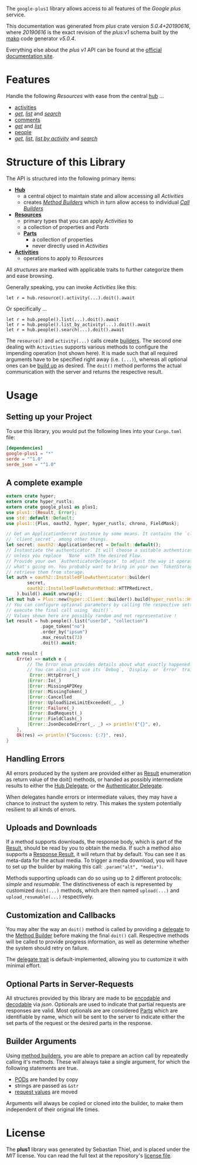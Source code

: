 <!---
DO NOT EDIT !
This file was generated automatically from 'src/generator/templates/api/README.md.mako'
DO NOT EDIT !
-->
The `google-plus1` library allows access to all features of the *Google plus* service.

This documentation was generated from *plus* crate version *5.0.4+20190616*, where *20190616* is the exact revision of the *plus:v1* schema built by the [mako](http://www.makotemplates.org/) code generator *v5.0.4*.

Everything else about the *plus* *v1* API can be found at the
[official documentation site](https://developers.google.com/+/api/).
# Features

Handle the following *Resources* with ease from the central [hub](https://docs.rs/google-plus1/5.0.4+20190616/google_plus1/Plus) ... 

* [activities](https://docs.rs/google-plus1/5.0.4+20190616/google_plus1/api::Activity)
 * [*get*](https://docs.rs/google-plus1/5.0.4+20190616/google_plus1/api::ActivityGetCall), [*list*](https://docs.rs/google-plus1/5.0.4+20190616/google_plus1/api::ActivityListCall) and [*search*](https://docs.rs/google-plus1/5.0.4+20190616/google_plus1/api::ActivitySearchCall)
* [comments](https://docs.rs/google-plus1/5.0.4+20190616/google_plus1/api::Comment)
 * [*get*](https://docs.rs/google-plus1/5.0.4+20190616/google_plus1/api::CommentGetCall) and [*list*](https://docs.rs/google-plus1/5.0.4+20190616/google_plus1/api::CommentListCall)
* [people](https://docs.rs/google-plus1/5.0.4+20190616/google_plus1/api::Person)
 * [*get*](https://docs.rs/google-plus1/5.0.4+20190616/google_plus1/api::PersonGetCall), [*list*](https://docs.rs/google-plus1/5.0.4+20190616/google_plus1/api::PersonListCall), [*list by activity*](https://docs.rs/google-plus1/5.0.4+20190616/google_plus1/api::PersonListByActivityCall) and [*search*](https://docs.rs/google-plus1/5.0.4+20190616/google_plus1/api::PersonSearchCall)




# Structure of this Library

The API is structured into the following primary items:

* **[Hub](https://docs.rs/google-plus1/5.0.4+20190616/google_plus1/Plus)**
    * a central object to maintain state and allow accessing all *Activities*
    * creates [*Method Builders*](https://docs.rs/google-plus1/5.0.4+20190616/google_plus1/client::MethodsBuilder) which in turn
      allow access to individual [*Call Builders*](https://docs.rs/google-plus1/5.0.4+20190616/google_plus1/client::CallBuilder)
* **[Resources](https://docs.rs/google-plus1/5.0.4+20190616/google_plus1/client::Resource)**
    * primary types that you can apply *Activities* to
    * a collection of properties and *Parts*
    * **[Parts](https://docs.rs/google-plus1/5.0.4+20190616/google_plus1/client::Part)**
        * a collection of properties
        * never directly used in *Activities*
* **[Activities](https://docs.rs/google-plus1/5.0.4+20190616/google_plus1/client::CallBuilder)**
    * operations to apply to *Resources*

All *structures* are marked with applicable traits to further categorize them and ease browsing.

Generally speaking, you can invoke *Activities* like this:

```Rust,ignore
let r = hub.resource().activity(...).doit().await
```

Or specifically ...

```ignore
let r = hub.people().list(...).doit().await
let r = hub.people().list_by_activity(...).doit().await
let r = hub.people().search(...).doit().await
```

The `resource()` and `activity(...)` calls create [builders][builder-pattern]. The second one dealing with `Activities` 
supports various methods to configure the impending operation (not shown here). It is made such that all required arguments have to be 
specified right away (i.e. `(...)`), whereas all optional ones can be [build up][builder-pattern] as desired.
The `doit()` method performs the actual communication with the server and returns the respective result.

# Usage

## Setting up your Project

To use this library, you would put the following lines into your `Cargo.toml` file:

```toml
[dependencies]
google-plus1 = "*"
serde = "^1.0"
serde_json = "^1.0"
```

## A complete example

```Rust
extern crate hyper;
extern crate hyper_rustls;
extern crate google_plus1 as plus1;
use plus1::{Result, Error};
use std::default::Default;
use plus1::{Plus, oauth2, hyper, hyper_rustls, chrono, FieldMask};

// Get an ApplicationSecret instance by some means. It contains the `client_id` and 
// `client_secret`, among other things.
let secret: oauth2::ApplicationSecret = Default::default();
// Instantiate the authenticator. It will choose a suitable authentication flow for you, 
// unless you replace  `None` with the desired Flow.
// Provide your own `AuthenticatorDelegate` to adjust the way it operates and get feedback about 
// what's going on. You probably want to bring in your own `TokenStorage` to persist tokens and
// retrieve them from storage.
let auth = oauth2::InstalledFlowAuthenticator::builder(
        secret,
        oauth2::InstalledFlowReturnMethod::HTTPRedirect,
    ).build().await.unwrap();
let mut hub = Plus::new(hyper::Client::builder().build(hyper_rustls::HttpsConnectorBuilder::new().with_native_roots().https_or_http().enable_http1().build()), auth);
// You can configure optional parameters by calling the respective setters at will, and
// execute the final call using `doit()`.
// Values shown here are possibly random and not representative !
let result = hub.people().list("userId", "collection")
             .page_token("no")
             .order_by("ipsum")
             .max_results(73)
             .doit().await;

match result {
    Err(e) => match e {
        // The Error enum provides details about what exactly happened.
        // You can also just use its `Debug`, `Display` or `Error` traits
         Error::HttpError(_)
        |Error::Io(_)
        |Error::MissingAPIKey
        |Error::MissingToken(_)
        |Error::Cancelled
        |Error::UploadSizeLimitExceeded(_, _)
        |Error::Failure(_)
        |Error::BadRequest(_)
        |Error::FieldClash(_)
        |Error::JsonDecodeError(_, _) => println!("{}", e),
    },
    Ok(res) => println!("Success: {:?}", res),
}

```
## Handling Errors

All errors produced by the system are provided either as [Result](https://docs.rs/google-plus1/5.0.4+20190616/google_plus1/client::Result) enumeration as return value of
the doit() methods, or handed as possibly intermediate results to either the 
[Hub Delegate](https://docs.rs/google-plus1/5.0.4+20190616/google_plus1/client::Delegate), or the [Authenticator Delegate](https://docs.rs/yup-oauth2/*/yup_oauth2/trait.AuthenticatorDelegate.html).

When delegates handle errors or intermediate values, they may have a chance to instruct the system to retry. This 
makes the system potentially resilient to all kinds of errors.

## Uploads and Downloads
If a method supports downloads, the response body, which is part of the [Result](https://docs.rs/google-plus1/5.0.4+20190616/google_plus1/client::Result), should be
read by you to obtain the media.
If such a method also supports a [Response Result](https://docs.rs/google-plus1/5.0.4+20190616/google_plus1/client::ResponseResult), it will return that by default.
You can see it as meta-data for the actual media. To trigger a media download, you will have to set up the builder by making
this call: `.param("alt", "media")`.

Methods supporting uploads can do so using up to 2 different protocols: 
*simple* and *resumable*. The distinctiveness of each is represented by customized 
`doit(...)` methods, which are then named `upload(...)` and `upload_resumable(...)` respectively.

## Customization and Callbacks

You may alter the way an `doit()` method is called by providing a [delegate](https://docs.rs/google-plus1/5.0.4+20190616/google_plus1/client::Delegate) to the 
[Method Builder](https://docs.rs/google-plus1/5.0.4+20190616/google_plus1/client::CallBuilder) before making the final `doit()` call. 
Respective methods will be called to provide progress information, as well as determine whether the system should 
retry on failure.

The [delegate trait](https://docs.rs/google-plus1/5.0.4+20190616/google_plus1/client::Delegate) is default-implemented, allowing you to customize it with minimal effort.

## Optional Parts in Server-Requests

All structures provided by this library are made to be [encodable](https://docs.rs/google-plus1/5.0.4+20190616/google_plus1/client::RequestValue) and 
[decodable](https://docs.rs/google-plus1/5.0.4+20190616/google_plus1/client::ResponseResult) via *json*. Optionals are used to indicate that partial requests are responses 
are valid.
Most optionals are are considered [Parts](https://docs.rs/google-plus1/5.0.4+20190616/google_plus1/client::Part) which are identifiable by name, which will be sent to 
the server to indicate either the set parts of the request or the desired parts in the response.

## Builder Arguments

Using [method builders](https://docs.rs/google-plus1/5.0.4+20190616/google_plus1/client::CallBuilder), you are able to prepare an action call by repeatedly calling it's methods.
These will always take a single argument, for which the following statements are true.

* [PODs][wiki-pod] are handed by copy
* strings are passed as `&str`
* [request values](https://docs.rs/google-plus1/5.0.4+20190616/google_plus1/client::RequestValue) are moved

Arguments will always be copied or cloned into the builder, to make them independent of their original life times.

[wiki-pod]: http://en.wikipedia.org/wiki/Plain_old_data_structure
[builder-pattern]: http://en.wikipedia.org/wiki/Builder_pattern
[google-go-api]: https://github.com/google/google-api-go-client

# License
The **plus1** library was generated by Sebastian Thiel, and is placed 
under the *MIT* license.
You can read the full text at the repository's [license file][repo-license].

[repo-license]: https://github.com/Byron/google-apis-rsblob/main/LICENSE.md

